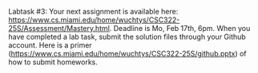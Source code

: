 Labtask #3: Your next assignment is available here: https://www.cs.miami.edu/home/wuchtys/CSC322-25S/Assessment/Mastery.html. Deadline is Mo, Feb 17th, 6pm. When you have completed a lab task, submit the solution files through your Github account. Here is a primer (https://www.cs.miami.edu/home/wuchtys/CSC322-25S/github.pptx) of how to submit homeworks.
